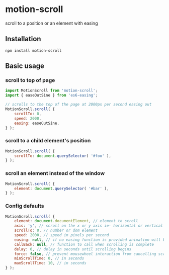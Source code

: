 # motion-scroll
scroll to a position or an element with easing
## Installation
```
npm install motion-scroll
```
## Basic usage
### scroll to top of page
```javascript
import MotionScroll from 'motion-scroll';
import { easeOutSine } from 'es6-easing';

// scrolls to the top of the page at 2000px per second easing out
MotionScroll.scroll( {
    scrollTo: 0,
    speed: 2000,
    easing: easeOutSine,
} );
```
### scroll to a child element's position
```javascript
MotionScroll.scroll( {
    scrollTo: document.querySelector( '#foo' ),
} );
```
### scroll an element instead of the window
```javascript
MotionScroll.scroll( {
    element: document.querySelector( '#bar' ),
} );
```
### Config defaults
```javascript
MotionScroll.scroll( {
    element: document.documentElement, // element to scroll
    axis: 'y', // scroll on the x or y axis ie- horizontal or vertical scrolling
    scrollTo: 0, // number or dom element
    speed: 2000, // speed in pixels per second
    easing: null, // if no easing function is provided animation will be linear
    callBack: null, // function to call when scrolling is complete
    delay: 0, // delay in seconds until scrolling begins
    force: false, // prevent mousewheel interaction from cancelling scroll
    minScrollTime: 0, // in seconds
    maxScrollTime: 10, // in seconds
} );
```
